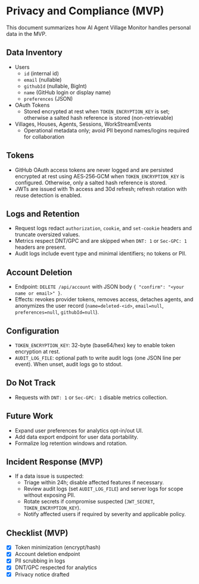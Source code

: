 # Privacy and Compliance (MVP)

This document summarizes how AI Agent Village Monitor handles personal data in the MVP.

## Data Inventory

- Users
  - `id` (internal id)
  - `email` (nullable)
  - `githubId` (nullable, BigInt)
  - `name` (GitHub login or display name)
  - `preferences` (JSON)
- OAuth Tokens
  - Stored encrypted at rest when `TOKEN_ENCRYPTION_KEY` is set; otherwise a salted hash reference is stored (non-retrievable)
- Villages, Houses, Agents, Sessions, WorkStreamEvents
  - Operational metadata only; avoid PII beyond names/logins required for collaboration

## Tokens

- GitHub OAuth access tokens are never logged and are persisted encrypted at rest using AES‑256‑GCM when `TOKEN_ENCRYPTION_KEY` is configured. Otherwise, only a salted hash reference is stored.
- JWTs are issued with 1h access and 30d refresh; refresh rotation with reuse detection is enabled.

## Logs and Retention

- Request logs redact `authorization`, `cookie`, and `set-cookie` headers and truncate oversized values.
- Metrics respect DNT/GPC and are skipped when `DNT: 1` or `Sec-GPC: 1` headers are present.
- Audit logs include event type and minimal identifiers; no tokens or PII.

## Account Deletion

- Endpoint: `DELETE /api/account` with JSON body `{ "confirm": "<your name or email>" }`.
- Effects: revokes provider tokens, removes access, detaches agents, and anonymizes the user record (`name=deleted-<id>`, `email=null`, `preferences=null`, `githubId=null`).

## Configuration

- `TOKEN_ENCRYPTION_KEY`: 32-byte (base64/hex) key to enable token encryption at rest.
- `AUDIT_LOG_FILE`: optional path to write audit logs (one JSON line per event). When unset, audit logs go to stdout.

## Do Not Track

- Requests with `DNT: 1` or `Sec-GPC: 1` disable metrics collection.

## Future Work

- Expand user preferences for analytics opt-in/out UI.
- Add data export endpoint for user data portability.
- Formalize log retention windows and rotation.

## Incident Response (MVP)

- If a data issue is suspected:
  - Triage within 24h; disable affected features if necessary.
  - Review audit logs (set `AUDIT_LOG_FILE`) and server logs for scope without exposing PII.
  - Rotate secrets if compromise suspected (`JWT_SECRET`, `TOKEN_ENCRYPTION_KEY`).
  - Notify affected users if required by severity and applicable policy.

## Checklist (MVP)

- [x] Token minimization (encrypt/hash)
- [x] Account deletion endpoint
- [x] PII scrubbing in logs
- [x] DNT/GPC respected for analytics
- [x] Privacy notice drafted
